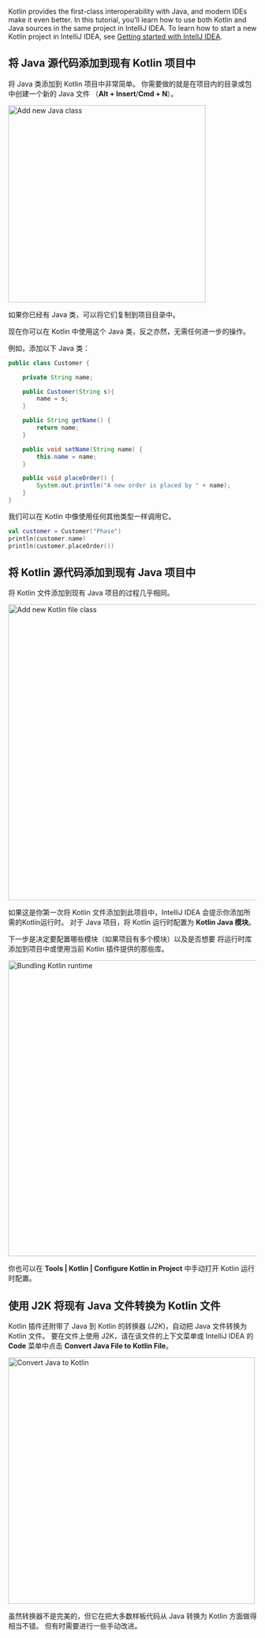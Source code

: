[//]: # (title: 在项目中混用 Java 与 Kotlin——教程)

Kotlin provides the first-class interoperability with Java, and modern IDEs make it even better.
In this tutorial, you'll learn how to use both Kotlin and Java sources in the same project in 
IntelliJ IDEA. To learn how to start a new Kotlin project in IntelliJ IDEA, 
see [Getting started with IntellJ IDEA](jvm-get-started.md). 

## 将 Java 源代码添加到现有 Kotlin 项目中

将 Java 类添加到 Kotlin 项目中非常简单。 你需要做的就是在项目内的目录或包中创建一个新的 Java 文件
（__Alt + Insert__/__Cmd + N__）。

<img src="new-java-class.png" alt="Add new Java class" width="400"/>

如果你已经有 Java 类，可以将它们复制到项目目录中。

现在你可以在 Kotlin 中使用这个 Java 类，反之亦然，无需任何进一步的操作。
 
例如，添加以下 Java 类：

``` java
public class Customer {

    private String name;

    public Customer(String s){
        name = s;
    }

    public String getName() {
        return name;
    }

    public void setName(String name) {
        this.name = name;
    }

    public void placeOrder() {
        System.out.println("A new order is placed by " + name);
    }
}
```

我们可以在 Kotlin 中像使用任何其他类型一样调用它。

```kotlin
val customer = Customer("Phase")
println(customer.name)
println(customer.placeOrder())
```

## 将 Kotlin 源代码添加到现有 Java 项目中

将 Kotlin 文件添加到现有 Java 项目的过程几乎相同。

<img src="new-kotlin-file.png" alt="Add new Kotlin file class" width="600"/>

如果这是你第一次将 Kotlin 文件添加到此项目中，IntelliJ IDEA 会提示你添加所需的Kotlin运行时。
对于 Java 项目，将 Kotlin 运行时配置为 __Kotlin Java 模块__。

下一步是决定要配置哪些模块（如果项目有多个模块）以及是否想要
将运行时库添加到项目中或使用当前 Kotlin 插件提供的那些库。

<img src="bundling-kotlin-option.png" alt="Bundling Kotlin runtime" width="600"/>

你也可以在 __Tools \| Kotlin \| Configure Kotlin in Project__ 中手动打开 Kotlin 运行时配置。

## 使用 J2K 将现有 Java 文件转换为 Kotlin 文件

Kotlin 插件还附带了 Java 到 Kotlin 的转换器 (_J2K_)，自动把 Java 文件转换为 Kotlin 文件。
要在文件上使用 J2K，请在该文件的上下文菜单或 IntelliJ IDEA 的 __Code__ 菜单中点击 __Convert Java File to Kotlin File__。

<img src="convert-java-to-kotlin.png" alt="Convert Java to Kotlin" width="500"/>

虽然转换器不是完美的，但它在把大多数样板代码从 Java 转换为 Kotlin 方面做得相当不错。
但有时需要进行一些手动改进。
